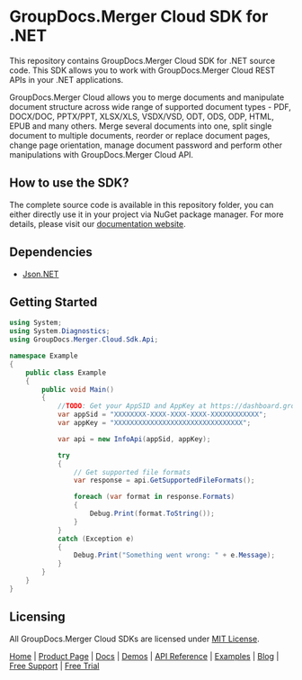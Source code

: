 # GroupDocs.Merger Cloud SDK for .NET
This repository contains GroupDocs.Merger Cloud SDK for .NET source code. This SDK allows you to work with GroupDocs.Merger Cloud REST APIs in your .NET applications.

GroupDocs.Merger Cloud allows you to merge documents and manipulate document structure across wide range of supported document types - PDF, DOCX/DOC, PPTX/PPT, XLSX/XLS, VSDX/VSD, ODT, ODS, ODP, HTML, EPUB and many others. Merge several documents into one, split single document to multiple documents, reorder or replace document pages, change page orientation, manage document password and perform other manipulations with GroupDocs.Merger Cloud API.
## How to use the SDK?
The complete source code is available in this repository folder, you can either directly use it in your project via NuGet package manager. For more details, please visit our [documentation website](https://docs.groupdocs.cloud/merger/available-sdks/).

## Dependencies
- [Json.NET](https://www.nuget.org/packages/Newtonsoft.Json)

## Getting Started

```csharp
using System;
using System.Diagnostics;
using GroupDocs.Merger.Cloud.Sdk.Api;

namespace Example
{
    public class Example
    {
        public void Main()
        {
            //TODO: Get your AppSID and AppKey at https://dashboard.groupdocs.cloud (free registration is required).
            var appSid = "XXXXXXXX-XXXX-XXXX-XXXX-XXXXXXXXXXXX";
            var appKey = "XXXXXXXXXXXXXXXXXXXXXXXXXXXXXXXX";

            var api = new InfoApi(appSid, appKey);

            try
            {
                // Get supported file formats
                var response = api.GetSupportedFileFormats();

                foreach (var format in response.Formats)
                {
                    Debug.Print(format.ToString());
                }
            }
            catch (Exception e)
            {
                Debug.Print("Something went wrong: " + e.Message);
            }
        }
    }
}
```

## Licensing
All GroupDocs.Merger Cloud SDKs are licensed under [MIT License](LICENSE).

[Home](https://www.groupdocs.cloud/) | [Product Page](https://products.groupdocs.cloud/merger/net) | [Docs](https://docs.groupdocs.cloud/merger/) | [Demos](https://products.groupdocs.app/merger/family) | [API Reference](https://apireference.groupdocs.cloud/merger/) | [Examples](https://github.com/groupdocs-merger-cloud/groupdocs-merger-cloud-dotnet-samples) | [Blog](https://blog.groupdocs.cloud/category/merger/) | [Free Support](https://forum.groupdocs.cloud/c/merger) | [Free Trial](https://purchase.groupdocs.cloud/trial)
